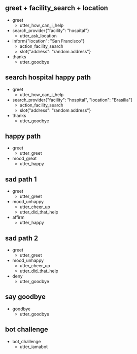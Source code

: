 ## greet + facility_search + location
* greet
  - utter_how_can_i_help
* search_provider{"facility": "hospital"}
  - utter_ask_location
* inform{"location": "San Francisco"}
  - action_facility_search
  - slot{"address": "random address"}
* thanks
  - utter_goodbye

## search hospital happy path
* greet
  - utter_how_can_i_help
* search_provider{"facility": "hospital", "location": "Brasilia"}
  - action_facility_search
  - slot{"address": "random address"}
* thanks
  - utter_goodbye

## happy path
* greet
  - utter_greet
* mood_great
  - utter_happy

## sad path 1
* greet
  - utter_greet
* mood_unhappy
  - utter_cheer_up
  - utter_did_that_help
* affirm
  - utter_happy

## sad path 2
* greet
  - utter_greet
* mood_unhappy
  - utter_cheer_up
  - utter_did_that_help
* deny
  - utter_goodbye

## say goodbye
* goodbye
  - utter_goodbye

## bot challenge
* bot_challenge
  - utter_iamabot
